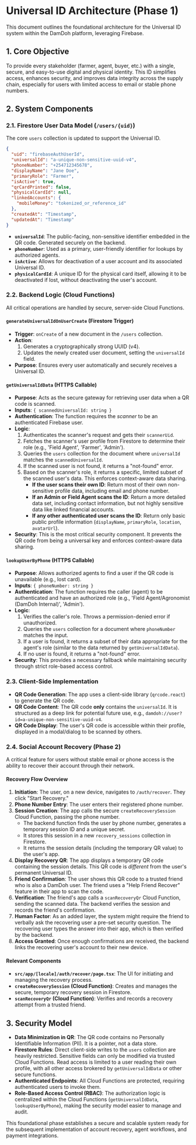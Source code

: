 # Universal ID Architecture (Phase 1)

This document outlines the foundational architecture for the Universal ID system within the DamDoh platform, leveraging Firebase.

## 1. Core Objective

To provide every stakeholder (farmer, agent, buyer, etc.) with a single, secure, and easy-to-use digital and physical identity. This ID simplifies access, enhances security, and improves data integrity across the supply chain, especially for users with limited access to email or stable phone numbers.

## 2. System Components

### 2.1. Firestore User Data Model (`/users/{uid}`)

The core `users` collection is updated to support the Universal ID.

```json
{
  "uid": "firebaseAuthUserId",
  "universalId": "a-unique-non-sensitive-uuid-v4",
  "phoneNumber": "+254712345678",
  "displayName": "Jane Doe",
  "primaryRole": "Farmer",
  "isActive": true,
  "qrCardPrinted": false,
  "physicalCardId": null,
  "linkedAccounts": {
    "mobileMoney": "tokenized_or_reference_id"
  },
  "createdAt": "Timestamp",
  "updatedAt": "Timestamp"
}
```

-   **`universalId`**: The public-facing, non-sensitive identifier embedded in the QR code. Generated securely on the backend.
-   **`phoneNumber`**: Used as a primary, user-friendly identifier for lookups by authorized agents.
-   **`isActive`**: Allows for deactivation of a user account and its associated Universal ID.
-   **`physicalCardId`**: A unique ID for the physical card itself, allowing it to be deactivated if lost, without deactivating the user's account.

### 2.2. Backend Logic (Cloud Functions)

All critical operations are handled by secure, server-side Cloud Functions.

#### `generateUniversalIdOnUserCreate` (Firestore Trigger)

-   **Trigger**: `onCreate` of a new document in the `/users` collection.
-   **Action**:
    1.  Generates a cryptographically strong UUID (v4).
    2.  Updates the newly created user document, setting the `universalId` field.
-   **Purpose**: Ensures every user automatically and securely receives a Universal ID.

#### `getUniversalIdData` (HTTPS Callable)

-   **Purpose**: Acts as the secure gateway for retrieving user data when a QR code is scanned.
-   **Inputs**: `{ scannedUniversalId: string }`
-   **Authentication**: The function requires the *scanner* to be an authenticated Firebase user.
-   **Logic**:
    1.  Authenticates the scanner's request and gets their `scannerUid`.
    2.  Fetches the scanner's user profile from Firestore to determine their role (e.g., 'Field Agent', 'Farmer', 'Admin').
    3.  Queries the `users` collection for the document where `universalId` matches the `scannedUniversalId`.
    4.  If the scanned user is not found, it returns a "not-found" error.
    5.  Based on the scanner's role, it returns a specific, limited subset of the scanned user's data. This enforces context-aware data sharing.
        -   **If the user scans their own ID**: Return most of their own non-sensitive profile data, including email and phone number.
        -   **If an Admin or Field Agent scans the ID**: Return a more detailed data set, including contact information, but not highly sensitive data like linked financial accounts.
        -   **If any other authenticated user scans the ID**: Return only basic public profile information (`displayName`, `primaryRole`, `location`, `avatarUrl`).
-   **Security**: This is the most critical security component. It prevents the QR code from being a universal key and enforces context-aware data sharing.

#### `lookupUserByPhone` (HTTPS Callable)

-   **Purpose**: Allows authorized agents to find a user if the QR code is unavailable (e.g., lost card).
-   **Inputs**: `{ phoneNumber: string }`
-   **Authentication**: The function requires the caller (agent) to be authenticated and have an authorized role (e.g., 'Field Agent/Agronomist (DamDoh Internal)', 'Admin').
-   **Logic**:
    1.  Verifies the caller's role. Throws a permission-denied error if unauthorized.
    2.  Queries the `users` collection for a document where `phoneNumber` matches the input.
    3.  If a user is found, it returns a subset of their data appropriate for the agent's role (similar to the data returned by `getUniversalIdData`).
    4.  If no user is found, it returns a "not-found" error.
-   **Security**: This provides a necessary fallback while maintaining security through strict role-based access control.

### 2.3. Client-Side Implementation

-   **QR Code Generation**: The app uses a client-side library (`qrcode.react`) to generate the QR code.
-   **QR Code Content**: The QR code **only** contains the `universalId`. It is structured as a deep link for potential future use, e.g., `damdoh://user?id=a-unique-non-sensitive-uuid-v4`.
-   **QR Code Display**: The user's QR code is accessible within their profile, displayed in a modal/dialog to be scanned by others.

### 2.4. Social Account Recovery (Phase 2)

A critical feature for users without stable email or phone access is the ability to recover their account through their network.

#### Recovery Flow Overview

1.  **Initiation**: The user, on a new device, navigates to `/auth/recover`. They click "Start Recovery."
2.  **Phone Number Entry**: The user enters their registered phone number.
3.  **Session Creation**: The app calls the secure `createRecoverySession` Cloud Function, passing the phone number.
    *   The backend function finds the user by phone number, generates a temporary session ID and a unique secret.
    *   It stores this session in a new `recovery_sessions` collection in Firestore.
    *   It returns the session details (including the temporary QR value) to the user's app.
4.  **Display Recovery QR**: The app displays a temporary QR code containing the session details. This QR code is *different* from the user's permanent Universal ID.
5.  **Friend Confirmation**: The user shows this QR code to a trusted friend who is also a DamDoh user. The friend uses a "Help Friend Recover" feature in their app to scan the code.
6.  **Verification**: The friend's app calls a `scanRecoveryQr` Cloud Function, sending the scanned data. The backend verifies the session and records the friend's confirmation.
7.  **Human Factor**: As an added layer, the system might require the friend to verbally ask the recovering user a pre-set security question. The recovering user types the answer into their app, which is then verified by the backend.
8.  **Access Granted**: Once enough confirmations are received, the backend links the recovering user's account to their new device.

#### Relevant Components

*   **`src/app/[locale]/auth/recover/page.tsx`**: The UI for initiating and managing the recovery process.
*   **`createRecoverySession` (Cloud Function)**: Creates and manages the secure, temporary recovery session in Firestore.
*   **`scanRecoveryQr` (Cloud Function)**: Verifies and records a recovery attempt from a trusted friend.


## 3. Security Model

-   **Data Minimization in QR**: The QR code contains no Personally Identifiable Information (PII). It is a pointer, not a data store.
-   **Firestore Rules**: Direct client-side writes to the `users` collection are heavily restricted. Sensitive fields can only be modified via trusted Cloud Functions. Read access is limited to a user reading their own profile, with all other access brokered by `getUniversalIdData` or other secure functions.
-   **Authenticated Endpoints**: All Cloud Functions are protected, requiring authenticated users to invoke them.
-   **Role-Based Access Control (RBAC)**: The authorization logic is centralized within the Cloud Functions (`getUniversalIdData`, `lookupUserByPhone`), making the security model easier to manage and audit.

This foundational phase establishes a secure and scalable system ready for the subsequent implementation of account recovery, agent workflows, and payment integrations.